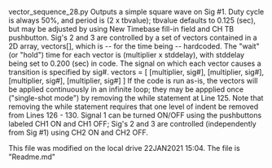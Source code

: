 vector_sequence_28.py     Outputs a simple square wave on Sig #1.  Duty cycle is always 50%, and period is (2 x tbvalue); tbvalue defaults to 0.125 (sec), but may be adjusted by using New Timebase fill-in field and CH TB pushbutton.  Sig's 2 and 3 are controlled by a set of vectors contained in a 2D array, vectors[], which is -- for the time being -- hardcoded.  The "wait" (or "hold") time for each vector is (multiplier x stddelay), with stddelay being set to 0.200 (sec) in code.  The signal on which each vector causes a transition is specified by sig#.
   vectors = [ [multiplier, sig#],
               [multiplier, sig#],
               [multiplier, sig#],
               [multiplier, sig#] ]
If the code is run as-is, the vectors will be applied continuously in an infinite loop; they may be appplied once ("single-shot mode") by removing the while statement at Line 125.  Note that removing the while statement requires that one level of indent be removed from Lines 126 - 130.  Signal 1 can be turned ON/OFF using the pushbuttons labeled CH1 ON and CH1 OFF; Sig's 2 and 3 are controlled (independently from Sig #1) using CH2 ON and CH2 OFF.

This file was modified on the local drive 22JAN2021 15:04.
The file is "Readme.md"
